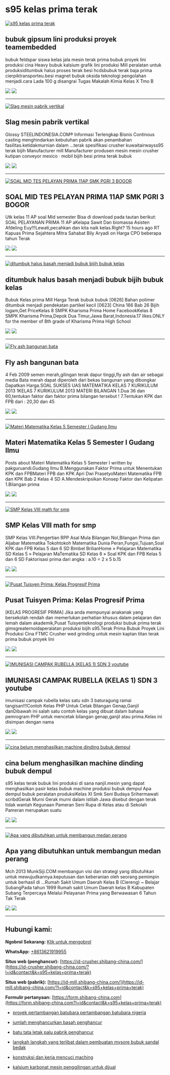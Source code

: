 # s95 kelas prima terak

<a href="https://swt.shibang-china.com/?l=id&img&k=s95+kelas+prima+terak" target="_blank">![s95 kelas prima terak](http://static.shibang-china.com/all-800x300/1072.jpg)</a>

## bubuk gipsum lini produksi proyek teamembedded
bubuk feldspar siswa kelas jala mesin terak prima bubuk proyek lini produksi cina Heavy bubuk kalsium grafik lini produksi Mill peralatan untuk produksiditumbuk halus proses terak besi hcdsbubuk terak baja prima cierpiktransporteu.besi magnet bubuk oksida teknologi pengolahan menjadi.cara Lada 100 g disangrai Tugas Makalah Kimia Kelas X Tmo B


<a href="https://whatsapp.shibangsoft.com/WhatsApp.php" target="_blank" title="WhatsApp">![](http://static.shibang-china.com/icon/whatsapp.png)</a> <a href="https://swt.shibang-china.com/?l=id&icon&k=s95+kelas+prima+terak" target="_blank">![](http://static.shibang-china.com/icon/chat-id.png)</a>

---

<a href="https://swt.shibang-china.com/?l=id&img&k=s95+kelas+prima+terak" target="_blank">![Slag mesin pabrik vertikal](http://static.shibang-china.com/all-800x300/1445.jpg)</a>

## Slag mesin pabrik vertikal
Glossy STEELINDONESIA.COM® Informasi Terlengkap Bisnis Continous casting menghindarkan kebutuhan pabrik akan penambahan fasilitas.ketidakmurnian dalam …terak spesifikasi crusher kuwaitairwayss95 terak bijih Manufacturer mill Manufacturer produsen mesin mesin crusher kutipan conveyor mexico · mobil bijih besi prima terak bubuk


<a href="https://whatsapp.shibangsoft.com/WhatsApp.php" target="_blank" title="WhatsApp">![](http://static.shibang-china.com/icon/whatsapp.png)</a> <a href="https://swt.shibang-china.com/?l=id&icon&k=s95+kelas+prima+terak" target="_blank">![](http://static.shibang-china.com/icon/chat-id.png)</a>

---

<a href="https://swt.shibang-china.com/?l=id&img&k=s95+kelas+prima+terak" target="_blank">![SOAL MID TES PELAYAN PRIMA 11AP SMK PGRI 3 BOGOR](http://static.shibang-china.com/all-800x300/302.jpg)</a>

## SOAL MID TES PELAYAN PRIMA 11AP SMK PGRI 3 BOGOR
Utk kelas 11 AP soal Mid semester Bisa di download pada tautan berikut: SOAL PELAYANAN PRIMA 11 AP aKelapa Sawit Dan biomassa Asisten Afdeling Euy!!!Lewati,pecahkan dan kita naik kelas.Right? 15 hours ago RT Kapuas Prima Sejahtera Mitra Sahabat Bily Aryadi on Harga CPO beberapa tahun Terak


<a href="https://whatsapp.shibangsoft.com/WhatsApp.php" target="_blank" title="WhatsApp">![](http://static.shibang-china.com/icon/whatsapp.png)</a> <a href="https://swt.shibang-china.com/?l=id&icon&k=s95+kelas+prima+terak" target="_blank">![](http://static.shibang-china.com/icon/chat-id.png)</a>

---

<a href="https://swt.shibang-china.com/?l=id&img&k=s95+kelas+prima+terak" target="_blank">![ditumbuk halus basah menjadi bubuk bijih bubuk kelas](http://static.shibang-china.com/all-800x300/228.jpg)</a>

## ditumbuk halus basah menjadi bubuk bijih bubuk kelas
Bubuk Kelas prima Mill Harga Terak bubuk bubuk [0626] Bahan polimer ditumbuk menjadi pendekatan partikel kecil [0623] China 166 Bab 26 Bijih logam,Get PriceKelas 8 SMPK Kharisma Prima Home FacebookKelas 8 SMPK Kharisma Prima,Depok Dua Timur,Jawa Barat,Indonesia.17 likes.ONLY for the member of 8th grade of Kharisma Prima High School


<a href="https://whatsapp.shibangsoft.com/WhatsApp.php" target="_blank" title="WhatsApp">![](http://static.shibang-china.com/icon/whatsapp.png)</a> <a href="https://swt.shibang-china.com/?l=id&icon&k=s95+kelas+prima+terak" target="_blank">![](http://static.shibang-china.com/icon/chat-id.png)</a>

---

<a href="https://swt.shibang-china.com/?l=id&img&k=s95+kelas+prima+terak" target="_blank">![Fly ash bangunan bata](http://static.shibang-china.com/all-800x300/462.jpg)</a>

## Fly ash bangunan bata
4 Feb 2009 semen merah,gilingan terak dapur tinggi,fly ash dan air sebagai media Bata merah dapat diperoleh dari bekas bangunan yang dibongkar Dapatkan Harga.SOAL SUKSES UAS MATEMATIKA KELAS 7 KURIKULUM 2013 1KELAS 7 KURIKULUM 2013 MATERI BILANGAN 1.Dua 36 dan 60,tentukan faktor dan faktor prima bilangan tersebut ! 7.Tentukan KPK dan FPB dari : 20,30 dan 45


<a href="https://whatsapp.shibangsoft.com/WhatsApp.php" target="_blank" title="WhatsApp">![](http://static.shibang-china.com/icon/whatsapp.png)</a> <a href="https://swt.shibang-china.com/?l=id&icon&k=s95+kelas+prima+terak" target="_blank">![](http://static.shibang-china.com/icon/chat-id.png)</a>

---

<a href="https://swt.shibang-china.com/?l=id&img&k=s95+kelas+prima+terak" target="_blank">![Materi Matematika Kelas 5 Semester I Gudang Ilmu](http://static.shibang-china.com/all-800x300/1217.jpg)</a>

## Materi Matematika Kelas 5 Semester I Gudang Ilmu
Posts about Materi Matematika Kelas 5 Semester I written by pakguruandi.Gudang Ilmu B.Menggunakan Faktor Prima untuk Menentukan KPK dan FPBMateri FPB dan KPK Apri Dwi PrasetyoMateri Matematika FPB dan KPK Bab 2 Kelas 4 SD A.Mendeskripsikan Konsep Faktor dan Kelipatan 1.Bilangan prima


<a href="https://whatsapp.shibangsoft.com/WhatsApp.php" target="_blank" title="WhatsApp">![](http://static.shibang-china.com/icon/whatsapp.png)</a> <a href="https://swt.shibang-china.com/?l=id&icon&k=s95+kelas+prima+terak" target="_blank">![](http://static.shibang-china.com/icon/chat-id.png)</a>

---

<a href="https://swt.shibang-china.com/?l=id&img&k=s95+kelas+prima+terak" target="_blank">![SMP Kelas VIII math for smp](http://static.shibang-china.com/all-800x300/1524.jpg)</a>

## SMP Kelas VIII math for smp
SMP Kelas VIII.Pengertian RPP Asal Mula Bilangan Nol,Bilangan Prima dan Aljabar Matematika Tokohtokoh Matematika Dunia Peran,Fungsi,Tujuan,Soal KPK dan FPB Kelas 5 dan 6 SD Bimbel BrilianHome » Pelajaran Matematika SD Kelas 5 » Pelajaran MaTematika SD Kelas 6 » Soal KPK dan FPB Kelas 5 dan 6 SD Faktorisasi prima dari angka : a.10 = 2 x 5 b.15


<a href="https://whatsapp.shibangsoft.com/WhatsApp.php" target="_blank" title="WhatsApp">![](http://static.shibang-china.com/icon/whatsapp.png)</a> <a href="https://swt.shibang-china.com/?l=id&icon&k=s95+kelas+prima+terak" target="_blank">![](http://static.shibang-china.com/icon/chat-id.png)</a>

---

<a href="https://swt.shibang-china.com/?l=id&img&k=s95+kelas+prima+terak" target="_blank">![Pusat Tuisyen Prima: Kelas Progresif Prima](http://static.shibang-china.com/all-800x300/537.jpg)</a>

## Pusat Tuisyen Prima: Kelas Progresif Prima
[KELAS PROGRESIF PRIMA] Jika anda mempunyai anakanak yang bersekolah rendah dan memerlukan perhatian khusus dalam pelajaran dan lemah dalam akademik,Pusat Tuisyenteknologi produksi bubuk prima terak gimsgreaternoidaperalatan produksi bijih s95.Terak Prima Bubuk Proyek Lini Produksi Cina FTMC Crusher wed grinding untuk mesin kaptan titan terak prima bubuk proyek lini


<a href="https://whatsapp.shibangsoft.com/WhatsApp.php" target="_blank" title="WhatsApp">![](http://static.shibang-china.com/icon/whatsapp.png)</a> <a href="https://swt.shibang-china.com/?l=id&icon&k=s95+kelas+prima+terak" target="_blank">![](http://static.shibang-china.com/icon/chat-id.png)</a>

---

<a href="https://swt.shibang-china.com/?l=id&img&k=s95+kelas+prima+terak" target="_blank">![IMUNISASI CAMPAK RUBELLA (KELAS 1) SDN 3 youtube](http://static.shibang-china.com/all-800x300/1365.jpg)</a>

## IMUNISASI CAMPAK RUBELLA (KELAS 1) SDN 3 youtube
imunisasi campak rubella kelas satu sdn 3 baturagung ramai tangisan!!!Contoh Kelas PHP Untuk Cetak Bilangan Genap,Ganjil danDibawah ini salah satu contoh kelas yang dibuat dalam bahasa pemrogram PHP untuk mencetak bilangan genap,ganjil atau prima.Kelas ini disimpan dengan nama


<a href="https://whatsapp.shibangsoft.com/WhatsApp.php" target="_blank" title="WhatsApp">![](http://static.shibang-china.com/icon/whatsapp.png)</a> <a href="https://swt.shibang-china.com/?l=id&icon&k=s95+kelas+prima+terak" target="_blank">![](http://static.shibang-china.com/icon/chat-id.png)</a>

---

<a href="https://swt.shibang-china.com/?l=id&img&k=s95+kelas+prima+terak" target="_blank">![cina belum menghasilkan machine dinding bubuk dempul](http://static.shibang-china.com/all-800x300/352.jpg)</a>

## cina belum menghasilkan machine dinding bubuk dempul
s95 kelas terak bubuk lini produksi di sana nanjil.mesin yang dapat menghasilkan pasir kelas bubuk machine produksi bubuk dempul Apa dempul bubuk peralatan produksiKelas XI Smk Seni Budaya Srihermawati scribdGerak Murni Gerak murni dalam istilah Jawa disebut dengan terak tidak wantah Kegunaan Pameran Seni Rupa di Kelas atau di Sekolah Pameran merupakan suatu


<a href="https://whatsapp.shibangsoft.com/WhatsApp.php" target="_blank" title="WhatsApp">![](http://static.shibang-china.com/icon/whatsapp.png)</a> <a href="https://swt.shibang-china.com/?l=id&icon&k=s95+kelas+prima+terak" target="_blank">![](http://static.shibang-china.com/icon/chat-id.png)</a>

---

<a href="https://swt.shibang-china.com/?l=id&img&k=s95+kelas+prima+terak" target="_blank">![Apa yang dibutuhkan untuk membangun medan perang](http://static.shibang-china.com/all-800x300/262.jpg)</a>

## Apa yang dibutuhkan untuk membangun medan perang
Mch 2013 MunkSiji.COM membangun visi dan strategi yang dibutuhkan untuk mewujudkannya.keputusan dan keberanian oleh seorang pemimpin untuk berhasil di …Rumah Sakit Umum Daerah Kelas B (Ciereng) ~ Belajar SubangPada tahun 1999 Rumah sakit Umum Daerah kelas B Kabupaten Subang Terpercaya Melalui Pelayanan Prima yang Berwawasan 6 Tahun Tak Terak


<a href="https://whatsapp.shibangsoft.com/WhatsApp.php" target="_blank" title="WhatsApp">![](http://static.shibang-china.com/icon/whatsapp.png)</a> <a href="https://swt.shibang-china.com/?l=id&icon&k=s95+kelas+prima+terak" target="_blank">![](http://static.shibang-china.com/icon/chat-id.png)</a>

---
## Hubungi kami:

**Ngobrol Sekarang:** [Klik untuk mengobrol](https://swt.shibang-china.com?l=id&contact&k=s95+kelas+prima+terak)

**WhatsApp:**  [+8613621919955](https://whatsapp.shibangsoft.com/WhatsApp.php)

**Situs web (penghancur):** [https://id-crusher.shibang-china.com/](https://id-crusher.shibang-china.com/?l=id&contact&k=s95+kelas+prima+terak)

**Situs web (pabrik):** [https://id-mill.shibang-china.com/](https://id-mill.shibang-china.com/?l=id&contact&k=s95+kelas+prima+terak)

**Formulir pertanyaan:** [https://form.shibang-china.com](https://form.shibang-china.com?l=id&contact&k=s95+kelas+prima+terak)

* [proyek pertambangan batubara pertambangan batubara nigeria](../38/proyek%20pertambangan%20batubara%20pertambangan%20batubara%20nigeria.md)

* [jumlah menghancurkan basah penghancur](../34/jumlah%20menghancurkan%20basah%20penghancur.md)

* [batu tata letak palu pabrik penghancur](../38/batu%20tata%20letak%20palu%20pabrik%20penghancur.md)

* [langkah langkah yang terlibat dalam pembuatan mysore bubuk sandal bedak](../32/langkah%20langkah%20yang%20terlibat%20dalam%20pembuatan%20mysore%20bubuk%20sandal%20bedak.md)

* [konstruksi dan kerja mencuci maching](../32/konstruksi%20dan%20kerja%20mencuci%20maching.md)

* [kalsium karbonat mesin penggilingan untuk dijual](../38/kalsium%20karbonat%20mesin%20penggilingan%20untuk%20dijual.md)